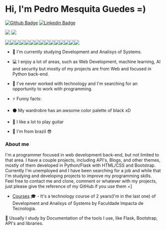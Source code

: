 
# Hi, I'm Pedro Mesquita Guedes =)



[![Github Badge](https://img.shields.io/badge/-Github-000?style=flat-square&logo=Github&logoColor=white&link=https://github.com/terrotar)](https://github.com/terrotar)
[![Linkedin Badge](https://img.shields.io/badge/-LinkedIn-blue?style=flat-square&logo=Linkedin&logoColor=white&link=https://www.linkedin.com/in/pedrog48611b13b/)](https://www.linkedin.com/in/pedrog48611b13b/)

<!--
**terrotar/terrotar** is a ✨ _special_ ✨ repository because its `README.md` (this file) appears on your GitHub profile.

Here are some ideas to get you started:

- 🔭 I’m currently working on ...
- 🌱 I’m currently learning ...
- 👯 I’m looking to collaborate on ...
- 🤔 I’m looking for help with ...
- 💬 Ask me about ...
- 📫 How to reach me: ...
- 😄 Pronouns: ...
- ⚡ Fun fact: ...
-->

<img src="https://github-readme-stats.vercel.app/api?username={terrotar}">
<img src="
https://github-readme-stats.vercel.app/api/top-langs/?username={terrotar}">



<img src="https://img.shields.io/badge/Python-3776AB?style=for-the-badge&logo=python&logoColor=white"><img src="https://img.shields.io/badge/HTML5-E34F26?style=for-the-badge&logo=html5&logoColor=white"><img src="https://img.shields.io/badge/CSS3-1572B6?style=for-the-badge&logo=css3&logoColor=white"><img src="https://img.shields.io/badge/json-5E5C5C?style=for-the-badge&logo=json&logoColor=white"><img src="https://img.shields.io/badge/SQLite-07405E?style=for-the-badge&logo=sqlite&logoColor=white"><img src="https://img.shields.io/badge/Bootstrap-563D7C?style=for-the-badge&logo=bootstrap&logoColor=white"><img src="https://img.shields.io/badge/Flask-000000?style=for-the-badge&logo=flask&logoColor=white"><img src="https://img.shields.io/badge/fastapi-109989?style=for-the-badge&logo=FASTAPI&logoColor=white"><img src="https://img.shields.io/badge/Git-F05032?style=for-the-badge&logo=git&logoColor=white"><img src="https://img.shields.io/badge/Firefox_Browser-FF7139?style=for-the-badge&logo=Firefox-Browser&logoColor=white"><img src="https://img.shields.io/badge/Linux-FCC624?style=for-the-badge&logo=linux&logoColor=black"><img src="https://img.shields.io/badge/Linux_Mint-87CF3E?style=for-the-badge&logo=linux-mint&logoColor=white"><img src="https://img.shields.io/badge/Visual_Studio_Code-0078D4?style=for-the-badge&logo=visual%20studio%20code&logoColor=white"><img src="https://img.shields.io/badge/LibreOffice-18A303?style=for-the-badge&logo=LibreOffice&logoColor=white"><img src="https://img.shields.io/badge/Figma-F24E1E?style=for-the-badge&logo=figma&logoColor=white">





- :notebook: I'm currently studying Development and Analisys of Systems.
- :computer: I enjoy a lot of areas, such as Web Development, machine learning, AI and security but mostly of my projects are from Web and focused in Python back-end.
- :office: I've never worked with technology and I'm searching for an opportunity to work with programming.


- ⚡ Funny facts:
- :black_circle: My wardrobre has an awsome color palette of black xD
- :guitar: I like a lot to play guitar
- :palm_tree: I'm from brazil :sunglasses:



### About me

I'm a programmer focused in web development back-end, but not limited to that area. I have a couple projects, including API's, Blogs, and other themes, mostly of them developed in Python/Flask with HTML/CSS and Bootstrap. Currently I'm unemployed and I have been searching for a job and while that I'm studying and developing projects to improve my programming skills. Feel free to contact me and clone, comment or whatever with my projects, just please give the reference of my GitHub if you use them =]



- [Courses](https://www.impacta.edu.br/graduacoes/analise-e-desenvolvimento-de-sistemas) :mortar_board: - It's a technology course of 2 years(I'm in the last one) of Development and Analisys of Systems by Faculdade Impacta de Tecnologia.

:blue_book: Usually I study by Documentation of the tools I use, like Flask, Bootstrap, API's and libraries.
